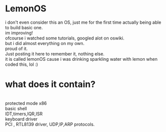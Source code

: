 # LemonOS
i don't even consider this an OS, just me for the first time actually being able to build basic one.
<br>
im improving!
<br>ofcourse i watched some tutorials, googled alot on oswiki.
<br> but i did almost everything on my own.
<br>proud of it.
<br>Just posting it here to remember it, nothing else.
<br>it is called lemonOS cause i was drinking sparkling water with lemon when coded this, lol :)

<h1>what does it contain?</h1>
<br>protected mode x86
<br>basic shell
<br>IDT,timers,IQR,ISR
<br>keyboard driver
<br>PCI , RTL8139 driver, UDP,IP,ARP protocols.
